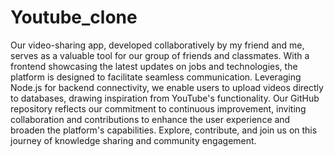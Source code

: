 # Youtube_clone

Our video-sharing app, developed collaboratively by my friend and me, serves as a valuable tool for our group of friends and classmates. With a frontend showcasing the latest updates on jobs and technologies, the platform is designed to facilitate seamless communication. Leveraging Node.js for backend connectivity, we enable users to upload videos directly to databases, drawing inspiration from YouTube's functionality. Our GitHub repository reflects our commitment to continuous improvement, inviting collaboration and contributions to enhance the user experience and broaden the platform's capabilities. Explore, contribute, and join us on this journey of knowledge sharing and community engagement.
